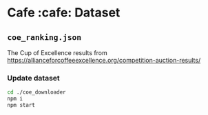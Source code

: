 # Cafe :cafe: Dataset

## `coe_ranking.json`

The Cup of Excellence results from https://allianceforcoffeeexcellence.org/competition-auction-results/

### Update dataset

```sh
cd ./coe_downloader
npm i
npm start
```

